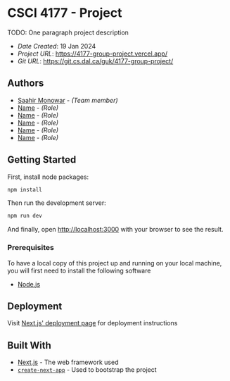 <!--- The following README.md sample file was adapted from https://gist.github.com/PurpleBooth/109311bb0361f32d87a2#file-readme-template-md by Gabriella Mosquera for academic use ---> 


# CSCI 4177 - Project

TODO: One paragraph project description

* *Date Created*: 19 Jan 2024
* *Project URL*: <https://4177-group-project.vercel.app/>
* *Git URL*: <https://git.cs.dal.ca/guk/4177-group-project/>



## Authors

* [Saahir Monowar](Saahir.Monowar@dal.ca) - *(Team member)*
* [Name](email@dal.ca) - *(Role)*
* [Name](email@dal.ca) - *(Role)*
* [Name](email@dal.ca) - *(Role)*
* [Name](email@dal.ca) - *(Role)*
* [Name](email@dal.ca) - *(Role)*



## Getting Started

First, install node packages:

```bash
npm install
```

Then run the development server:

```bash
npm run dev
```

And finally, open [http://localhost:3000](http://localhost:3000) with your browser to see the result.

### Prerequisites

To have a local copy of this project up and running on your local machine, you will first need to install the following software

* [Node.js](https://nodejs.org/en)



## Deployment

Visit [Next.js' deployment page](https://nextjs.org/docs/pages/building-your-application/deploying) for deployment instructions



## Built With

* [Next.js](https://nextjs.org/) - The web framework used
* [`create-next-app`](https://github.com/vercel/next.js/tree/canary/packages/create-next-app) - Used to bootstrap the project


<!-- Uncomment this section (parts of it or the entire thing) if we need to cite anything

## Sources Used

If in completing your lab / assignment / project you used any interpretation of someone else's code, then provide a list of where the code was implemented, how it was implemented, why it was implemented, and how it was modified. See the sections below for more details.


### File Name

*Lines ## - ##*

```
Copy and paste your code on lines mentioned 

```

The code above was created by adapting the code in [NAME](link) as shown below: 

```
Copy and paste the snippet of code you are referencing

```

- \<!---How---\> The code in [NAME](link) was implemented by...
- \<!---Why---\> [NAME](link)'s Code was used because...
- \<!---How---\> [NAME](link)'s Code was modified by...

*Repeat as needed*


### File Name

*Lines ## - ##*

```
Copy and paste your code on lines mentioned 

```

The code above was created by adapting the code in [NAME](link) as shown below: 

```
Copy and paste the snippet of code you are referencing

```

- \<!---How---\> The code in [NAME](link) was implemented by...
- \<!---Why---\> [NAME](link)'s Code was used because...
- \<!---How---\> [NAME](link)'s Code was modified by...

*Repeat as needed*



## Artificial Intelligence Tools Used
If in completing your lab / assignment / project you used any Artificial Intelligence Tools or Plugins, then provide a list of the tools or plugins used, the prompt used, the code generated by the AI, where the code was implemented, how it was implemented, why it was implemented, and how it was modified. See the sections below for more details.

* [Name of Tool](http://www.dropwizard.io/1.0.2/docs/) - The AI Tool used
* [Name of Tool](http://www.dropwizard.io/1.0.2/docs/) - The AI Plugin used
* [Name of Tool](http://www.dropwizard.io/1.0.2/docs/) - The AI Tool used


### Prompt Used on *NAME OF AI TOOL*

```
Copy and paste the prompt used 

```

The code prompt above was used [NAME](link) to generate the code shown below: 

```
Copy and paste the entirety of the code generated by the AI Tool listed above.

```

#### File Name
*Lines ## - ##*

```
Copy and paste your code on the lines mentioned

```

- \<!---How---\> The code in [NAME](link) was implemented by...
- \<!---Why---\> [NAME](link)'s Code was used because...
- \<!---How---\> [NAME](link)'s Code was modified by...


### Prompt Used on *NAME OF AI TOOL*

```
Copy and paste the prompt used 

```

The code prompt above was used [NAME](link) to generate the code shown below: 

```
Copy and paste the entirety of the code generated by the AI Tool listed above.

```

#### File Name
*Lines ## - ##*

```
Copy and paste your code on the lines mentioned

```

- \<!---How---\> The code in [NAME](link) was implemented by...
- \<!---Why---\> [NAME](link)'s Code was used because...
- \<!---How---\> [NAME](link)'s Code was modified by...


*Repeat as needed*
-->
